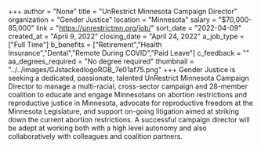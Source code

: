 +++
author = "None"
title = "UnRestrict Minnesota Campaign Director"
organization = "Gender Justice"
location = "Minnesota"
salary = "$70,000-85,000"
link = "https://unrestrictmn.org/job/"
sort_date = "2022-04-09"
created_at = "April 9, 2022"
closing_date = "April 24, 2022"
a_job_type = ["Full Time"]
b_benefits = ["Retirement","Health Insurance","Dental","Remote During COVID","Paid Leave"]
c_feedback = ""
aa_degrees_required = "No degree required"
thumbnail = "../../images/GJstackedlogoRGB_7e01af75.png"
+++
Gender Justice is seeking a dedicated, passionate, talented UnRestrict Minnesota Campaign Director to manage a multi-racial, cross-sector campaign and 28-member coalition to educate and engage Minnesotans on abortion restrictions and reproductive justice in Minnesota, advocate for reproductive freedom at the Minnesota Legislature, and support on-going litigation aimed at striking down the current abortion restrictions.  A successful campaign director will be adept at working both with a high level autonomy and also collaboratively with colleagues and coalition partners.